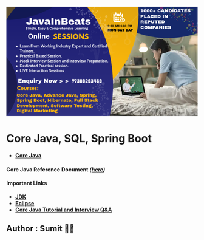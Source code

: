 ![alt text](https://github.com/snjava/git-github-demo/blob/main/Adv1.png)

# Core Java, SQL, Spring Boot

* **[Core Java](https://github.com/snjava/FSD-240423/tree/main/code/corejava)**
#### Core Java Reference Document _([here](https://github.com/snjava/FSD-240423/blob/main/docs/CoreJava.docx))_


#### Important Links

* **[JDK](https://www.oracle.com/java/technologies/downloads/)**
* **[Eclipse](https://www.eclipse.org/downloads/download.php?file=/technology/epp/downloads/release/2023-06/R/eclipse-jee-2023-06-R-win32-x86_64.zip)**
* **[Core Java Tutorial and Interview Q&A](https://javainbeats.com/#/)**

## Author : Sumit :technologist:

